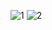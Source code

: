 ![1](https://github.com/user-attachments/assets/2057d513-8f37-4421-a65a-b140624159dc)
![2](https://github.com/user-attachments/assets/a44f97fb-b3c9-40e8-ae84-a8cb8f793efa)

